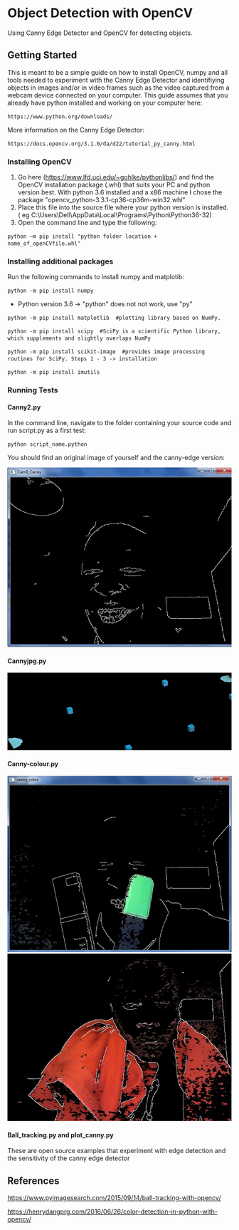 # Object Detection with OpenCV

Using Canny Edge Detector and OpenCV for detecting objects.

## Getting Started

This is meant to be a simple guide on how to install OpenCV, numpy and all tools needed to experiment with 
the Canny Edge Detector and identifiying objects in images and/or in video frames such as the video captured
from a webcam device connected on your computer.
This guide assumes that you already have python installed and working on your computer here: 

```
https://www.python.org/downloads/
```

More information on the Canny Edge Detector:

```
https://docs.opencv.org/3.1.0/da/d22/tutorial_py_canny.html
```

### Installing OpenCV

1.	Go here (https://www.lfd.uci.edu/~gohlke/pythonlibs/) and find the OpenCV installation package (.whl) that suits your PC and python version best.
	With python 3.6 installed and a x86 machine I chose the package "opencv_python-3.3.1-cp36-cp36m-win32.whl"
2.	Place this file into the source file where your python version is installed. (
	eg C:\Users\Dell\AppData\Local\Programs\Python\Python36-32)
3.	Open the command line and type the following:

```
python –m pip install "python folder location + name_of_openCVfile.whl"
```

### Installing additional packages

Run the following commands to install numpy and matplotib:

```
python -m pip install numpy
```

* Python version 3.6 -> "python" does not not work, use "py"

```
python -m pip install matplotlib  #plotting library based on NumPy.
```

```
python -m pip install scipy  #SciPy is a scientific Python library, which supplements and slightly overlaps NumPy 
```

```
python -m pip install scikit-image  #provides image processing routines for SciPy. Steps 1 - 3 -> installation 
```

```
python -m pip install imutils
```

### Running Tests
#### Canny2.py

In the command line, navigate to the folder containing your source code and run script.py as a first test:

``` 
python script_name.python
```

You should find an original image of yourself and the canny-edge version:

[![Canny Edge Detector](https://github.com/JeanNSHUTI/ObjectDetections_OpenCV/blob/master/canny2.jpg)](#CannyEdgeDetector)

#### Cannyjpg.py

[![Object detection via image](https://github.com/JeanNSHUTI/ObjectDetections_OpenCV/blob/master/cannyjpg1.jpg)](#ObjectdetectionImage)

#### Canny-colour.py

[![Object detection via video](https://github.com/JeanNSHUTI/ObjectDetections_OpenCV/blob/master/cannycolour.jpg)](#ObjectdetectionVideo)
[![Object detection via video](https://github.com/JeanNSHUTI/ObjectDetections_OpenCV/blob/master/cannycolour1.jpg)](#ObjectdetectionVideo)

#### Ball_tracking.py and plot_canny.py

These are open source examples that experiment with edge detection and the sensitivity of the canny edge detector

## References

https://www.pyimagesearch.com/2015/09/14/ball-tracking-with-opencv/

https://henrydangprg.com/2016/06/26/color-detection-in-python-with-opencv/
